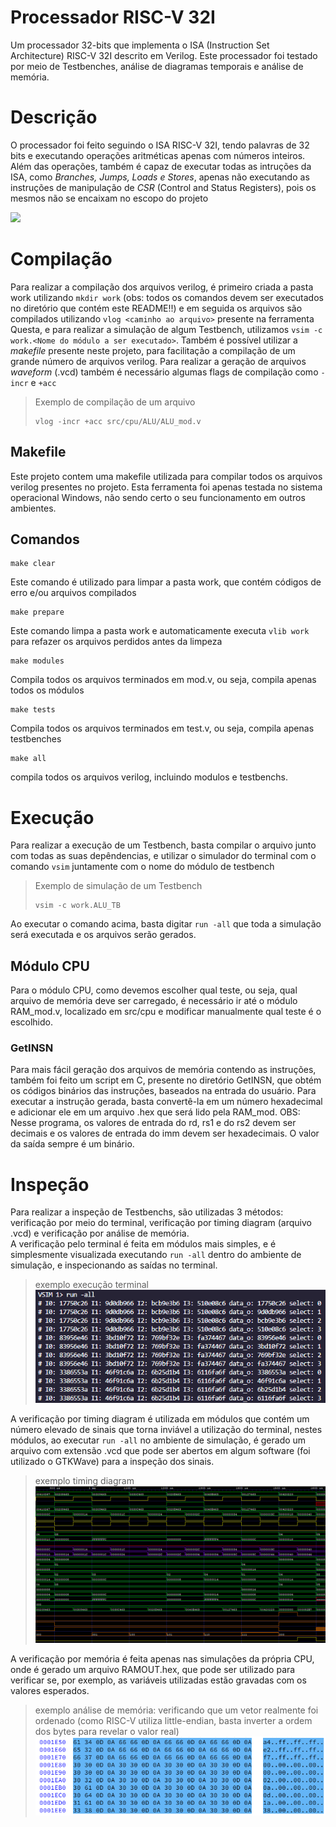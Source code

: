 # Processador RISC-V 32I

Um processador 32-bits que implementa o ISA (Instruction Set Architecture) RISC-V 32I descrito em Verilog. Este processador foi testado por meio de Testbenches, análise de diagramas temporais e análise de memória.

# Descrição

O processador foi feito seguindo o ISA RISC-V 32I, tendo palavras de 32 bits e executando operações aritméticas apenas com números inteiros. Além das operações, também é capaz de executar todas as intruções da ISA, como *Branches, Jumps, Loads e Stores*, apenas não executando as instruções de manipulação de *CSR* (Control and Status Registers), pois os mesmos não se encaixam no escopo do projeto

![](assets/fullcircuit.png)

# Compilação

Para realizar a compilação dos arquivos verilog, é primeiro criada a pasta work utilizando `mkdir work` (obs: todos os comandos devem ser executados no diretório que contém este README!!) e em seguida os arquivos são compilados utilizando `vlog <caminho ao arquivo>` presente na ferramenta Questa, e para realizar a simulação de algum Testbench, utilizamos `vsim -c work.<Nome do módulo a ser executado>`. Também é possível utilizar a *makefile* presente neste projeto, para facilitação a compilação de um grande número de arquivos verilog. Para realizar a geração de arquivos *waveform* (.vcd) também é necessário algumas flags de compilação como `-incr` e `+acc`

> Exemplo de compilação de um arquivo
> ~~~
> vlog -incr +acc src/cpu/ALU/ALU_mod.v
> ~~~

## Makefile
Este projeto contem uma makefile utilizada para compilar todos os arquivos verilog presentes no projeto. Esta ferramenta foi apenas testada no sistema operacional Windows, não sendo certo o seu funcionamento em outros ambientes.
## Comandos

~~~shell
make clear
~~~
Este comando é utilizado para limpar a pasta work, que contém códigos de erro e/ou arquivos compilados

~~~shell
make prepare
~~~
Este comando limpa a pasta work e automaticamente executa `vlib work` para refazer os arquivos perdidos antes da limpeza

~~~shell
make modules
~~~
Compila todos os arquivos terminados em mod.v, ou seja, compila apenas todos os módulos

~~~shell
make tests
~~~
Compila todos os arquivos terminados em test.v, ou seja, compila apenas testbenches

~~~shell
make all
~~~
compila todos os arquivos verilog, incluindo modulos e testbenchs.

# Execução
Para realizar a execução de um Testbench, basta compilar o arquivo junto com todas as suas depêndencias, e utilizar o simulador do terminal com o comando `vsim` juntamente com o nome do módulo de testbench
> Exemplo de simulação de um Testbench
> ~~~
> vsim -c work.ALU_TB
> ~~~
Ao executar o comando acima, basta digitar `run -all` que toda a simulação será executada e os arquivos serão gerados.

## Módulo CPU
Para o módulo CPU, como devemos escolher qual teste, ou seja, qual arquivo de memória deve ser carregado, é necessário ir até o módulo RAM_mod.v, localizado em src/cpu e modificar manualmente qual teste é o escolhido.
### GetINSN
Para mais fácil geração dos arquivos de memória contendo as instruções, também foi feito um script em C, presente no diretório GetINSN, que obtém os códigos binários das instruções, baseados na entrada do usuário. Para executar a instrução gerada, basta convertê-la  em um número hexadecimal e adicionar ele em um arquivo .hex que será lido pela RAM_mod. 
OBS: Nesse programa, os valores de entrada do rd, rs1 e do rs2 devem ser decimais e os valores de entrada do imm devem ser hexadecimais. O valor da saída sempre é um binário.
# Inspeção
Para realizar a inspeção de Testbenchs, são utilizadas 3 métodos: verificação por meio do terminal, verificação por timing diagram (arquivo .vcd) e verificação por análise de memória. <br>
A verificação pelo terminal é feita em módulos mais simples, e é simplesmente visualizada executando `run -all` dentro do ambiente de simulação, e inspecionando as saídas no terminal. <br>
>exemplo execução terminal <br>
![](/assets/terminal.png)

A verificação por timing diagram é utilizada em módulos que contém um número elevado de sinais que torna inviável a utilização do terminal, nestes módulos, ao executar `run -all` no ambiente de simulação, é gerado um arquivo com extensão .vcd que pode ser abertos em algum software (foi utilizado o GTKWave) para a inspeção dos sinais.

>exemplo timing diagram <br>
![](assets/waveform1.png)

A verificação por memória é feita apenas nas simulações da própria CPU, onde é gerado um arquivo RAMOUT.hex, que pode ser utilizado para verificar se, por exemplo, as variáveis utilizadas estão gravadas com os valores esperados.

>exemplo análise de memória: verificando que um vetor realmente foi ordenado
>(como RISC-V utiliza little-endian, basta inverter a ordem dos bytes para revelar o valor real) <br>
![](assets/memory.png)